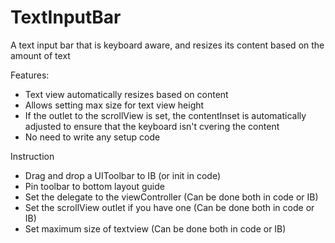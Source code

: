 # TextInputBar
A text input bar that is keyboard aware, and resizes its content based on the amount of text

Features:
- Text view automatically resizes based on content
- Allows setting max size for text view height
- If the outlet to the scrollView is set, the contentInset is automatically adjusted to ensure that the keyboard isn't cvering the content
- No need to write any setup code

Instruction
- Drag and drop a UIToolbar to IB (or init in code)
- Pin toolbar to bottom layout guide
- Set the delegate to the viewController (Can be done both in code or IB)
- Set the scrollView outlet if you have one (Can be done both in code or IB)
- Set maximum size of textview (Can be done both in code or IB)
